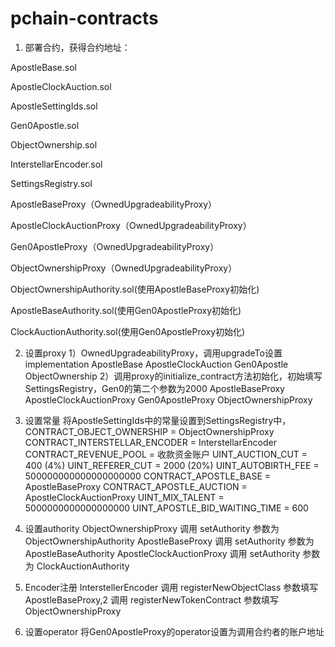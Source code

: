 # pchain-contracts

1. 部署合约，获得合约地址：

ApostleBase.sol

ApostleClockAuction.sol

ApostleSettingIds.sol

Gen0Apostle.sol

ObjectOwnership.sol

InterstellarEncoder.sol

SettingsRegistry.sol

ApostleBaseProxy（OwnedUpgradeabilityProxy）

ApostleClockAuctionProxy（OwnedUpgradeabilityProxy）

Gen0ApostleProxy（OwnedUpgradeabilityProxy）

ObjectOwnershipProxy（OwnedUpgradeabilityProxy）

ObjectOwnershipAuthority.sol(使用ApostleBaseProxy初始化)

ApostleBaseAuthority.sol(使用Gen0ApostleProxy初始化)

ClockAuctionAuthority.sol(使用Gen0ApostleProxy初始化)

2. 设置proxy
1）OwnedUpgradeabilityProxy，调用upgradeTo设置implementation
ApostleBase
ApostleClockAuction
Gen0Apostle
ObjectOwnership
2）调用proxy的initialize_contract方法初始化，初始填写SettingsRegistry，Gen0的第二个参数为2000
ApostleBaseProxy
ApostleClockAuctionProxy
Gen0ApostleProxy
ObjectOwnershipProxy

3. 设置常量
将ApostleSettingIds中的常量设置到SettingsRegistry中，
CONTRACT_OBJECT_OWNERSHIP = ObjectOwnershipProxy
CONTRACT_INTERSTELLAR_ENCODER = InterstellarEncoder
CONTRACT_REVENUE_POOL = 收款资金账户
UINT_AUCTION_CUT = 400 (4%)
UINT_REFERER_CUT = 2000 (20%)
UINT_AUTOBIRTH_FEE = 500000000000000000000
CONTRACT_APOSTLE_BASE = ApostleBaseProxy
CONTRACT_APOSTLE_AUCTION = ApostleClockAuctionProxy
UINT_MIX_TALENT = 5000000000000000000
UINT_APOSTLE_BID_WAITING_TIME = 600

4. 设置authority
ObjectOwnershipProxy 调用 setAuthority 参数为 ObjectOwnershipAuthority
ApostleBaseProxy 调用 setAuthority 参数为 ApostleBaseAuthority
ApostleClockAuctionProxy 调用 setAuthority 参数为 ClockAuctionAuthority

5. Encoder注册
InterstellerEncoder 调用 registerNewObjectClass 参数填写ApostleBaseProxy,2
调用 registerNewTokenContract 参数填写 ObjectOwnershipProxy

6. 设置operator
将Gen0ApostleProxy的operator设置为调用合约者的账户地址
